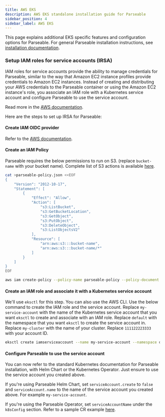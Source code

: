 ```yaml
---
title: AWS EKS
description: AWS EKS standalone installation guide for Parseable
sidebar_position: 4
sidebar_label: AWS EKS
---
```


This page explains additional EKS specific features and configuration options for Parseable. For general Parseable installation instructions, see [installation documentation](/docs/admin-guide/installation).

### Setup IAM roles for service accounts (IRSA)

IAM roles for service accounts provide the ability to manage credentials for Parseable, similar to the way that Amazon EC2 instance profiles provide credentials to Amazon EC2 instances. Instead of creating and distributing your AWS credentials to the Parseable container or using the Amazon EC2 instance's role, you associate an IAM role with a Kubernetes service account and configure Parseable to use the service account.

Read more in the [AWS documentation](https://docs.aws.amazon.com/eks/latest/userguide/iam-roles-for-service-accounts.html).

Here are the steps to set up IRSA for Parseable:

#### Create IAM OIDC provider

Refer to the [AWS documentation](https://docs.aws.amazon.com/eks/latest/userguide/enable-iam-roles-for-service-accounts.html).

#### Create an IAM Policy

Parseable requires the below permissions to run on S3. (replace `bucket-name` with your bucket name). Complete list of S3 actions is available [here](https://docs.aws.amazon.com/AmazonS3/latest/userguide/s3-actions.html).

```bash
cat >parseable-policy.json <<EOF
{
    "Version": "2012-10-17",
    "Statement": [
        {
            "Effect": "Allow",
            "Action": [
                "s3:ListBucket",
                "s3:GetBucketLocation",
                "s3:GetObject",
                "s3:PutObject",
                "s3:DeleteObject",
                "s3:ListObjectsV2"
            ],
            "Resource": [
                "arn:aws:s3:::bucket-name",
                "arn:aws:s3:::bucket-name/*"
            ]
        }
    ]
}
EOF
```

```bash
aws iam create-policy --policy-name parseable-policy --policy-document file://parseable-policy.json
```

#### Create an IAM role and associate it with a Kubernetes service account

We'll use `eksctl` for this step. You can also use the AWS CLI. Use the below command to create the IAM role and the service account. Replace `my-service-account` with the name of the Kubernetes service account that you want `eksctl` to create and associate with an IAM role. Replace `default` with the namespace that you want `eksctl` to create the service account in. Replace `my-cluster` with the name of your cluster. Replace `111122223333` with your account ID.

```bash
eksctl create iamserviceaccount --name my-service-account --namespace default --cluster my-cluster --role-name "parseable-role" --attach-policy-arn arn:aws:iam::111122223333:policy/parseable-policy --approve
```

#### Configure Parseable to use the service account

You can now refer to the standard Kubernetes documentation for Parseable installation, with Helm Chart or the Kubernetes Operator. Just ensure to use the service account you created above.

If you're using Parseable Helm Chart, set `serviceAccount.create` to `false` and `serviceAccount.name` to the name of the service account you created above. For example `my-service-account`.

If you're using the Parseable Operator, set `serviceAccountName` under the `k8sConfig` section. Refer to a sample CR example [here](https://github.com/parseablehq/operator/blob/main/config/samples/parseable-persistent.yaml).
